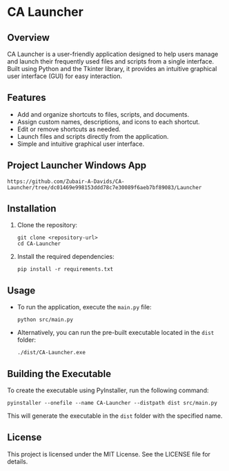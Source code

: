 # CA Launcher

## Overview
CA Launcher is a user-friendly application designed to help users manage and launch their frequently used files and scripts from a single interface. Built using Python and the Tkinter library, it provides an intuitive graphical user interface (GUI) for easy interaction.

## Features
- Add and organize shortcuts to files, scripts, and documents.
- Assign custom names, descriptions, and icons to each shortcut.
- Edit or remove shortcuts as needed.
- Launch files and scripts directly from the application.
- Simple and intuitive graphical user interface.

## Project Launcher Windows App
```
https://github.com/Zubair-A-Davids/CA-Launcher/tree/dc01469e998153ddd78c7e30089f6aeb7bf89083/Launcher
```

## Installation
1. Clone the repository:
   ```
   git clone <repository-url>
   cd CA-Launcher
   ```

2. Install the required dependencies:
   ```
   pip install -r requirements.txt
   ```

## Usage
- To run the application, execute the `main.py` file:
  ```
  python src/main.py
  ```

- Alternatively, you can run the pre-built executable located in the `dist` folder:
  ```
  ./dist/CA-Launcher.exe
  ```

## Building the Executable
To create the executable using PyInstaller, run the following command:
```
pyinstaller --onefile --name CA-Launcher --distpath dist src/main.py
```

This will generate the executable in the `dist` folder with the specified name.

## License
This project is licensed under the MIT License. See the LICENSE file for details.
